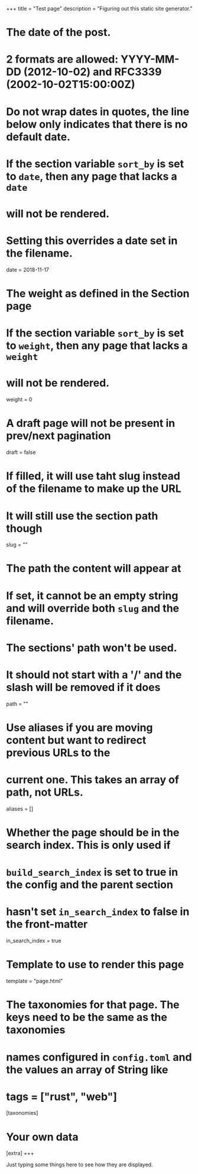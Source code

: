 +++
title = "Test page"
description = "Figuring out this static site generator."

# The date of the post.

# 2 formats are allowed: YYYY-MM-DD (2012-10-02) and RFC3339 (2002-10-02T15:00:00Z)

# Do not wrap dates in quotes, the line below only indicates that there is no default date.

# If the section variable `sort_by` is set to `date`, then any page that lacks a `date`

# will not be rendered.

# Setting this overrides a date set in the filename.

date = 2018-11-17

# The weight as defined in the Section page

# If the section variable `sort_by` is set to `weight`, then any page that lacks a `weight`

# will not be rendered.

weight = 0

# A draft page will not be present in prev/next pagination

draft = false

# If filled, it will use taht slug instead of the filename to make up the URL

# It will still use the section path though

slug = ""

# The path the content will appear at

# If set, it cannot be an empty string and will override both `slug` and the filename.

# The sections' path won't be used.

# It should not start with a '/' and the slash will be removed if it does

path = ""

# Use aliases if you are moving content but want to redirect previous URLs to the

# current one. This takes an array of path, not URLs.

aliases = []

# Whether the page should be in the search index. This is only used if

# `build_search_index` is set to true in the config and the parent section

# hasn't set `in_search_index` to false in the front-matter

in_search_index = true

# Template to use to render this page

template = "page.html"

# The taxonomies for that page. The keys need to be the same as the taxonomies

# names configured in `config.toml` and the values an array of String like

# tags = ["rust", "web"]

[taxonomies]

# Your own data

[extra]
+++

Just typing some things here to see how they are displayed.
